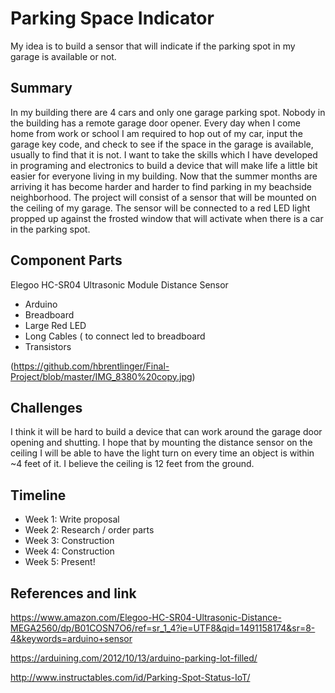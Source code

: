 
# Parking Space Indicator

My idea is to build a sensor that will indicate if the parking spot in my garage is available or not. 

## Summary

In my building there are 4 cars and only one garage parking spot. Nobody in the building has a remote garage door opener. Every day when I come home from work or school I am required to hop out of my car, input the garage key code, and check to see if the space in the garage is available, usually to find that it is not. I want to take the skills which I have developed in programing and electronics to build a device that will make life a little bit easier for everyone living in my building. Now that the summer months are arriving it has become harder and harder to find parking in my beachside neighborhood. The project will consist of a sensor that will be mounted on the ceiling of my garage. The sensor will be connected to a red LED light propped up against the frosted window that will activate when there is a car in the parking spot.


## Component Parts

Elegoo HC-SR04 Ultrasonic Module Distance Sensor
- Arduino 
- Breadboard
- Large Red LED
- Long Cables ( to connect led to breadboard
- Transistors


(https://github.com/hbrentlinger/Final-Project/blob/master/IMG_8380%20copy.jpg)


## Challenges

I think it will be hard to build a device that can work around the garage door opening and shutting. I hope that by mounting the distance sensor on the ceiling I will be able to have the light turn on every time an object is within ~4 feet of it. I believe the ceiling is 12 feet from the ground. 


## Timeline

- Week 1: Write proposal
- Week 2: Research / order parts
- Week 3: Construction
- Week 4: Construction
- Week 5: Present!

## References and link

https://www.amazon.com/Elegoo-HC-SR04-Ultrasonic-Distance-MEGA2560/dp/B01COSN7O6/ref=sr_1_4?ie=UTF8&qid=1491158174&sr=8-4&keywords=arduino+sensor

https://arduining.com/2012/10/13/arduino-parking-lot-filled/

http://www.instructables.com/id/Parking-Spot-Status-IoT/
